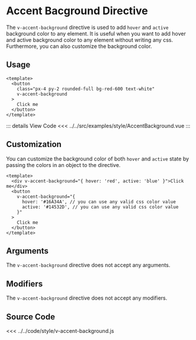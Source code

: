 <script setup> 
import AccentBackground from "../../src/examples/style/AccentBackground.vue"
</script>

# Accent Bacground Directive

The `v-accent-background` directive is used to add `hover` and `active` background color to any element. It is useful when you want to add hover and active background color to any element without writing any css. Furthermore, you can also customize the background color.

## Usage

```vue
<template>
  <button
    class="px-4 py-2 rounded-full bg-red-600 text-white"
    v-accent-background
  >
    Click me
  </button>
</template>
```

<AccentBackground/>

::: details View Code
<<< ../../src/examples/style/AccentBackground.vue
:::

## Customization

You can customize the background color of both `hover` and `active` state by passing the colors in an object to the directive.

```vue
<template>
  <div v-accent-background="{ hover: 'red', active: 'blue' }">Click me</div>
  <button
    v-accent-background="{
      hover: '#16A34A', // you can use any valid css color value
      active: '#14532D', // you can use any valid css color value
    }"
  >
    Click me
  </button>
</template>
```

## Arguments

The `v-accent-background` directive does not accept any arguments.

## Modifiers

The `v-accent-background` directive does not accept any modifiers.

## Source Code

<<< ../../code/style/v-accent-background.js
